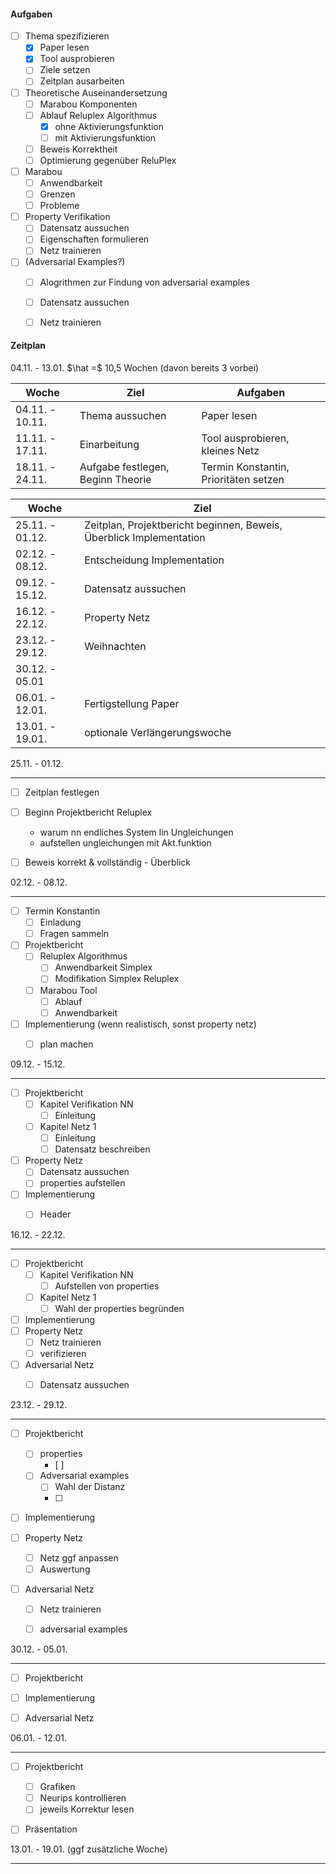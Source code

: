 

#### Aufgaben

- [ ] Thema spezifizieren
  - [x] Paper lesen
  - [x] Tool ausprobieren
  - [ ] Ziele setzen
  - [ ] Zeitplan ausarbeiten
- [ ] Theoretische Auseinandersetzung
  - [ ] Marabou Komponenten
  - [ ] Ablauf Reluplex Algorithmus
    - [x] ohne Aktivierungsfunktion
    - [ ] mit Aktivierungsfunktion
  - [ ] Beweis Korrektheit
  - [ ] Optimierung gegenüber ReluPlex
- [ ] Marabou
  - [ ] Anwendbarkeit
  - [ ] Grenzen
  - [ ] Probleme
- [ ] Property Verifikation
  - [ ] Datensatz aussuchen
  - [ ] Eigenschaften formulieren
  - [ ] Netz trainieren
- [ ] (Adversarial Examples?)
  - [ ] Alogrithmen zur Findung von adversarial examples
  - [ ] Datensatz aussuchen
  - [ ] Netz trainieren





#### Zeitplan

04.11. - 13.01. $\hat =$ 10,5 Wochen (davon bereits 3 vorbei)

| Woche           | Ziel                              | Aufgaben                              |
| --------------- | --------------------------------- | ------------------------------------- |
| 04.11. - 10.11. | Thema aussuchen                   | Paper lesen                           |
| 11.11. - 17.11. | Einarbeitung                      | Tool ausprobieren, kleines Netz       |
| 18.11. - 24.11. | Aufgabe festlegen, Beginn Theorie | Termin Konstantin, Prioritäten setzen |

| Woche           | Ziel                                                         |
| --------------- | ------------------------------------------------------------ |
| 25.11. - 01.12. | Zeitplan, Projektbericht beginnen, Beweis, Überblick Implementation |
| 02.12. - 08.12. | Entscheidung Implementation                                  |
| 09.12. - 15.12. | Datensatz aussuchen                                          |
| 16.12. - 22.12. | Property Netz                                                |
| 23.12. - 29.12. | Weihnachten                                                  |
| 30.12. - 05.01  |                                                              |
| 06.01. - 12.01. | Fertigstellung Paper                                         |
| 13.01. - 19.01. | optionale Verlängerungswoche                                 |



25.11. - 01.12.

------

- [ ] Zeitplan festlegen
- [ ] Beginn Projektbericht Reluplex
  - warum nn endliches System lin Ungleichungen
  - aufstellen ungleichungen mit Akt.funktion
- [ ] Beweis korrekt & vollständig - Überblick



02.12. - 08.12.

------

- [ ] Termin Konstantin
  - [ ] Einladung
  - [ ] Fragen sammeln
- [ ] Projektbericht
  - [ ] Reluplex Algorithmus
    - [ ] Anwendbarkeit Simplex
    - [ ] Modifikation Simplex Reluplex
  - [ ] Marabou Tool
    - [ ] Ablauf
    - [ ] Anwendbarkeit
- [ ] Implementierung (wenn realistisch, sonst property netz)
  - [ ] plan machen



 09.12. - 15.12.

------

- [ ] Projektbericht
  - [ ] Kapitel Verifikation NN
    - [ ] Einleitung
  - [ ] Kapitel Netz 1
    - [ ] Einleitung
    - [ ] Datensatz beschreiben
- [ ] Property Netz
  - [ ] Datensatz aussuchen
  - [ ] properties aufstellen
- [ ] Implementierung
  - [ ] Header 



16.12. - 22.12.

------

- [ ] Projektbericht
  - [ ] Kapitel Verifikation NN
    - [ ] Aufstellen von properties
  - [ ] Kapitel Netz 1
    - [ ] Wahl der properties begründen
- [ ] Implementierung
- [ ] Property Netz
  - [ ] Netz trainieren
  - [ ] verifizieren
- [ ] Adversarial Netz
  - [ ] Datensatz aussuchen



23.12. - 29.12.

------

- [ ] Projektbericht

  - [ ] properties
    - [ ] 
  - [ ] Adversarial examples
    - [ ] Wahl der Distanz
    - [ ] 

- [ ] Implementierung

- [ ] Property Netz

  - [ ] Netz ggf anpassen
  - [ ] Auswertung

- [ ] Adversarial Netz

  - [ ] Netz trainieren

  - [ ] adversarial examples

    

    

30.12. - 05.01.

------

- [ ] Projektbericht
- [ ] Implementierung
- [ ] Adversarial Netz



06.01. - 12.01.

------

- [ ] Projektbericht
  - [ ] Grafiken
  - [ ] Neurips kontrollieren
  - [ ] jeweils Korrektur lesen
- [ ] Präsentation



13.01. - 19.01. (ggf zusätzliche Woche)

------

